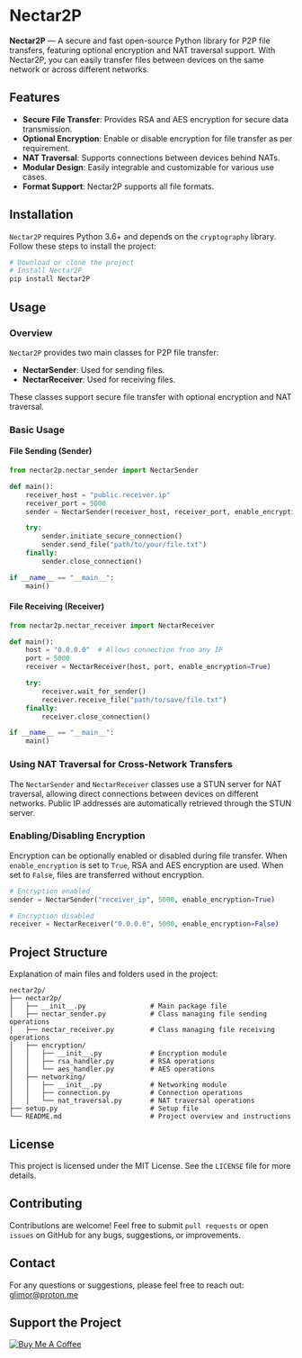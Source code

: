 
# Nectar2P

**Nectar2P** — A secure and fast open-source Python library for P2P file transfers, featuring optional encryption and NAT traversal support. With Nectar2P, you can easily transfer files between devices on the same network or across different networks.

## Features

- **Secure File Transfer**: Provides RSA and AES encryption for secure data transmission.
- **Optional Encryption**: Enable or disable encryption for file transfer as per requirement.
- **NAT Traversal**: Supports connections between devices behind NATs.
- **Modular Design**: Easily integrable and customizable for various use cases.
- **Format Support**: Nectar2P supports all file formats.

## Installation

`Nectar2P` requires Python 3.6+ and depends on the `cryptography` library. Follow these steps to install the project:

```bash
# Download or clone the project
# Install Nectar2P
pip install Nectar2P
```

## Usage

### Overview

`Nectar2P` provides two main classes for P2P file transfer:
- **NectarSender**: Used for sending files.
- **NectarReceiver**: Used for receiving files.

These classes support secure file transfer with optional encryption and NAT traversal.

### Basic Usage

#### File Sending (Sender)

```python
from nectar2p.nectar_sender import NectarSender

def main():
    receiver_host = "public.receiver.ip"
    receiver_port = 5000
    sender = NectarSender(receiver_host, receiver_port, enable_encryption=True)

    try:
        sender.initiate_secure_connection()
        sender.send_file("path/to/your/file.txt")
    finally:
        sender.close_connection()

if __name__ == "__main__":
    main()
```

#### File Receiving (Receiver)

```python
from nectar2p.nectar_receiver import NectarReceiver

def main():
    host = "0.0.0.0"  # Allows connection from any IP
    port = 5000
    receiver = NectarReceiver(host, port, enable_encryption=True)

    try:
        receiver.wait_for_sender()
        receiver.receive_file("path/to/save/file.txt")
    finally:
        receiver.close_connection()

if __name__ == "__main__":
    main()
```

### Using NAT Traversal for Cross-Network Transfers

The `NectarSender` and `NectarReceiver` classes use a STUN server for NAT traversal, allowing direct connections between devices on different networks. Public IP addresses are automatically retrieved through the STUN server.

### Enabling/Disabling Encryption

Encryption can be optionally enabled or disabled during file transfer. When `enable_encryption` is set to `True`, RSA and AES encryption are used. When set to `False`, files are transferred without encryption.

```python
# Encryption enabled
sender = NectarSender("receiver_ip", 5000, enable_encryption=True)

# Encryption disabled
receiver = NectarReceiver("0.0.0.0", 5000, enable_encryption=False)
```

## Project Structure

Explanation of main files and folders used in the project:

```
nectar2p/
├── nectar2p/
│   ├── __init__.py                # Main package file
│   ├── nectar_sender.py           # Class managing file sending operations
│   ├── nectar_receiver.py         # Class managing file receiving operations
│   ├── encryption/
│   │   ├── __init__.py            # Encryption module
│   │   ├── rsa_handler.py         # RSA operations
│   │   └── aes_handler.py         # AES operations
│   ├── networking/
│   │   ├── __init__.py            # Networking module
│   │   ├── connection.py          # Connection operations
│   │   └── nat_traversal.py       # NAT traversal operations
├── setup.py                       # Setup file
└── README.md                      # Project overview and instructions
```

## License

This project is licensed under the MIT License. See the `LICENSE` file for more details.

## Contributing

Contributions are welcome! Feel free to submit `pull requests` or open `issues` on GitHub for any bugs, suggestions, or improvements.

## Contact

For any questions or suggestions, please feel free to reach out: [glimor@proton.me](mailto:glimor@proton.me)

## Support the Project

[![Buy Me A Coffee](https://cdn.buymeacoffee.com/buttons/v2/default-yellow.png)](https://www.buymeacoffee.com/glimor)
